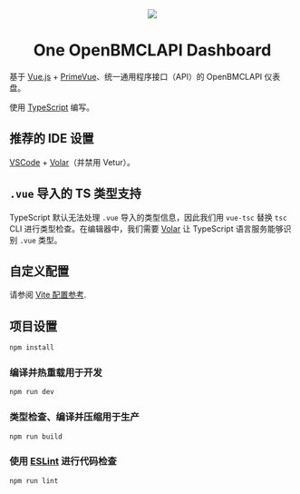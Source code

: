 <div align="center">

<picture>
  <source media="(prefers-color-scheme: dark)" srcset="https://socialify.git.ci/SilianZ/one-openbmclapi-dashboard/image?description=1&language=1&name=1&pattern=Plus&theme=Dark">
  <source media="(prefers-color-scheme: light)" srcset="https://socialify.git.ci/SilianZ/one-openbmclapi-dashboard/image?description=1&language=1&name=1&pattern=Plus&theme=Light">
  <img src="https://socialify.git.ci/SilianZ/one-openbmclapi-dashboard/image?description=1&language=1&name=1&pattern=Charlie%20Brown&theme=Auto">
</picture>

# One OpenBMCLAPI Dashboard

</div>

基于 [Vue.js](https://cn.vuejs.org) + [PrimeVue](https://primevue.org)、统一通用程序接口（API）的 OpenBMCLAPI 仪表盘。

使用 [TypeScript](https://www.typescriptlang.org) 编写。

## 推荐的 IDE 设置

[VSCode](https://code.visualstudio.com/) + [Volar](https://marketplace.visualstudio.com/items?itemName=Vue.volar)（并禁用 Vetur）。

## `.vue` 导入的 TS 类型支持

TypeScript 默认无法处理 `.vue` 导入的类型信息，因此我们用 `vue-tsc` 替换 `tsc` CLI 进行类型检查。在编辑器中，我们需要 [Volar](https://marketplace.visualstudio.com/items?itemName=Vue.volar) 让 TypeScript 语言服务能够识别 `.vue` 类型。

## 自定义配置

请参阅 [Vite 配置参考](https://vitejs.dev/config/).

## 项目设置

```sh
npm install
```

### 编译并热重载用于开发

```sh
npm run dev
```

### 类型检查、编译并压缩用于生产

```sh
npm run build
```

### 使用 [ESLint](https://eslint.org/) 进行代码检查

```sh
npm run lint
```
